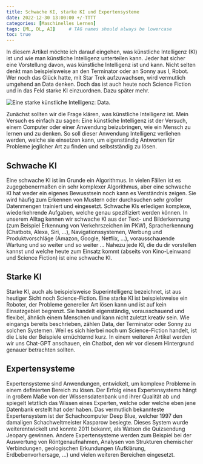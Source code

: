 ```yaml
---
title: Schwache KI, starke KI und Expertensysteme
date: 2022-12-30 13:00:00 +/-TTTT
categories: [Maschinelles Lernen]
tags: [ML, DL, AI]     # TAG names should always be lowercase
toc: true
---
```



In diesem Artikel möchte ich darauf eingehen, was künstliche Intelligenz (KI) ist und wie man künstliche Intelligenz unterteilen kann. Jeder hat sicher eine Vorstellung davon, was künstliche Intelligenz ist und kann. Nicht selten denkt man beispielsweise an den Terminator oder an Sonny aus I, Robot. Wer noch das Glück hatte, mit Star Trek aufzuwachsen, wird vermutlich umgehend an Data denken. Doch das ist auch heute noch Science Fiction und in das Feld starke KI einzuordnen. Dazu später mehr.

![Eine starke künstliche Intelligenz: Data.](https://miro.medium.com/v2/resize:fit:720/format:webp/1*95fM0HUIxRPrJQRJfpCxdQ.png)

Zunächst sollten wir die Frage klären, was künstliche Intelligenz ist. Mein Versuch es einfach zu sagen: Eine künstliche Intelligenz ist der Versuch, einem Computer oder einer Anwendung beizubringen, wie ein Mensch zu lernen und zu denken. So soll dieser Anwendung Intelligenz verliehen werden, welche sie einsetzen kann, um eigenständig Antworten für Probleme jeglicher Art zu finden und selbstständig zu lösen.

## Schwache KI
Eine schwache KI ist im Grunde ein Algorithmus. In vielen Fällen ist es zugegebenermaßen ein sehr komplexer Algorithmus, aber eine schwache KI hat weder ein eigenes Bewusstsein noch kann es Verständnis zeigen. Sie wird häufig zum Erkennen von Mustern oder durchsuchen sehr großer Datenmengen trainiert und eingesetzt. Schwache KIs erledigen komplexe, wiederkehrende Aufgaben, welche genau spezifiziert werden können.
In unserem Alltag kennen wir schwache KI aus der Text- und Bilderkennung (zum Beispiel Erkennung von Verkehrszeichen im PKW), Spracherkennung (Chatbots, Alexa, Siri, …), Navigationssystemen, Werbung und Produktvorschläge (Amazon, Google, Netflix, …), vorausschauende Wartung und so weiter und so weiter … Nahezu jede KI, die du dir vorstellen kannst und welche heute zum Einsatz kommt (abseits von Kino-Leinwand und Science Fiction) ist eine schwache KI.

## Starke KI
Starke KI, auch als beispielsweise Superintelligenz bezeichnet, ist aus heutiger Sicht noch Science-Fiction. Eine starke KI ist beispielsweise ein Roboter, der Probleme genereller Art lösen kann und ist auf kein Einsatzgebiet begrenzt. Sie handelt eigenständig, vorausschauend und flexibel, ähnlich einem Menschen und kann nicht zuletzt kreativ sein. Wie eingangs bereits beschrieben, zählen Data, der Terminator oder Sonny zu solchen Systemen.
Weil es sich hierbei noch um Science-Fiction handelt, ist die Liste der Beispiele ernüchternd kurz. In einem weiteren Artikel werden wir uns Chat-GPT anschauen, ein Chatbot, den wir vor diesem Hintergrund genauer betrachten sollten.

## Expertensysteme
Expertensysteme sind Anwendungen, entwickelt, um komplexe Probleme in einem definierten Bereich zu lösen. Der Erfolg eines Expertensystems hängt in großem Maße von der Wissensdatenbank und ihrer Qualität ab und spiegelt letztlich das Wissen eines Experten, welche oder welche eben jene Datenbank erstellt hat oder haben.
Das vermutlich bekannteste Expertensystem ist der Schachcomputer Deep Blue, welcher 1997 den damaligen Schachweltmeister Kasparow besiegte. Dieses System wurde weiterentwickelt und konnte 2011 bekannt, als Watson die Quizsendung Jeopary gewinnen. Andere Expertensysteme werden zum Beispiel bei der Auswertung von Röntgenaufnahmen, Analysen von Strukturen chemischer Verbindungen, geologischen Erkundungen (Aufklärung, Erdbebenvorhersage, …) und vielen weiteren Bereichen eingesetzt.
